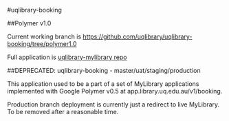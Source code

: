 #uqlibrary-booking 

##Polymer v1.0

Current working branch is https://github.com/uqlibrary/uqlibrary-booking/tree/polymer1.0

Full application is [uqlibrary-mylibrary repo](https://github.com/uqlibrary/uqlibrary-mylibrary/)


##DEPRECATED: uqlibrary-booking - master/uat/staging/production

This application used to be a part of a set of MyLibrary applications implemented with Google Polymer v0.5 at app.library.uq.edu.au/v1/booking.

Production branch deployment is currently just a redirect to live MyLibrary. To be removed after a reasonable time.






 